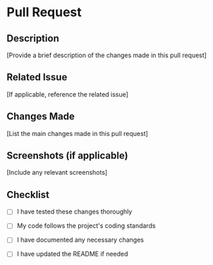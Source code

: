 # Pull Request

## Description

[Provide a brief description of the changes made in this pull request]

## Related Issue

[If applicable, reference the related issue]

## Changes Made

[List the main changes made in this pull request]

## Screenshots (if applicable)

[Include any relevant screenshots]

## Checklist

- [ ] I have tested these changes thoroughly
- [ ] My code follows the project's coding standards
- [ ] I have documented any necessary changes
- [ ] I have updated the README if needed

